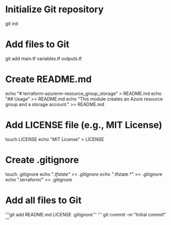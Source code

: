 # Initialize Git repository
git init

# Add files to Git
git add main.tf variables.tf outputs.tf

# Create README.md
echo "# terraform-azurerm-resource_group_storage" > README.md
echo "## Usage" >> README.md
echo "This module creates an Azure resource group and a storage account." >> README.md

# Add LICENSE file (e.g., MIT License)
touch LICENSE
echo "MIT License" > LICENSE

# Create .gitignore
touch .gitignore
echo "*.tfstate" >> .gitignore
echo "*.tfstate.*" >> .gitignore
echo ".terraform/" >> .gitignore

# Add all files to Git
'''git add README.md LICENSE .gitignore'''
''' git commit -m "Initial commit" '''
